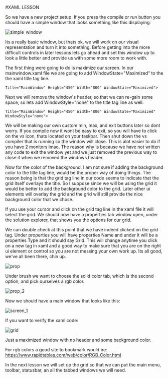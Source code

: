 #XAML LESSON

So we have a new project setup. If you press the compile or run button you should have a simple window that looks something like this displaying:

![simple_window](https://github.com/ravenleeblack/Illeshian-Ide/assets/76606152/d52c1456-4a2e-4c0d-af76-3c4066110823)

Its a really basic window, but thats ok, we will work on our visual representation and turn it into something. Before getting into the more difficult controls in later lessons lets go ahead and set this window up to look a little better and provide us with some more room to work with.

The first thing were going to do is maximize our screen. In our mainwindow.xaml file we are going to add WindowState="Maximized" to the the xaml title tag line.

    Title="MainWindow" Height="450" Width="800" WindowState="Maximized">

Next we will remove the window's header, so that we can re-gain some space, so lets add WindowStyle="none" to the title tag line as well.

    Title="MainWindow" Height="450" Width="800" WindowState="Maximized" WindowStyle="none">

We will be making our own custom min, max, and exit buttons later so dont worry. If you compile now it wont be easy to exit, so you will have to click on the vs icon, thats located  on your taskbar. Then shut down the vs compiler that is running so the window will close. This is alot easier to do if you have 2 monitors lmao. The reason why is because we have not written any code to exit the window yet and we just removed the previous way to close it when we removed the windows header.

Now for the color of the background, I am not sure if adding the background color to the title tag line, would be the proper way of doing things. The reason being is that the grid tag line in our code seems to indicate that the grid itself overlays the title. So I suppose since we will be using the grid it would be better to add the background color to the grid. Later other ui elements will overlay the grid and the grid will still provide the nice background color that we chose.

If you use your cursor and click on the grid tag line in the xaml file it will select the grid. We should now have a properties tab window open, under the solution explorer, that shows you the options for our grid.

We can double check at this point that we have indeed clicked on the grid tag. Under properties you will have properties Name and under it will be a properties Type and it should say Grid. This will change anytime you click on a new tag in xaml and a good way to make sure that you are on the right ui element or control so you are not messing your own work up. Its all good, we've all been there, chin up.

![prop](https://github.com/ravenleeblack/Illeshian-Ide/assets/76606152/f4938c84-51d0-4940-aa7c-64c4bd594100)

Under brush we want to choose the solid color tab, which is the second option, and pick ourselves a rgb color.

![prop_2](https://github.com/ravenleeblack/Illeshian-Ide/assets/76606152/ccb62dfa-9963-44bb-a358-c9e80446a021)


Now we should have a main window that looks like this:

![screen_1](https://github.com/ravenleeblack/Illeshian-Ide/assets/76606152/70a62453-6fdc-4f64-af2a-8912a36ac6f3)

If you want to verify the xaml code:

![grid](https://github.com/ravenleeblack/Illeshian-Ide/assets/76606152/385874f5-6342-4c52-a68d-627bb350074a)

Just a maximized window with no header and some background color.

For rgb colors a good site to bookmark would be:
https://www.rapidtables.com/web/color/RGB_Color.html

In the next lesson we will set up the grid so that we can put the main menu, toolbar, statusbar, an all the tabbed windows we will need.

